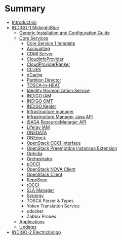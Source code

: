# Summary

* [Introduction](README.md)
* [INDIGO-1 MidnightBlue](chapter1.md)
   * [Generic Installation and Configuration Guide](generic_installation_and_configuration_guide_1.md)
   * [Core Services](core_services_indigo1.md)
       * [Core Service 1 template](core_service_1_template.md)
       * [Accounting](indigo1/accounting1.md)
       * [CDMI Server](indigo1/cdmi1.md)
       * [CloudInfoProvider](indigo1/cip1.md)
       * [CloudProviderRanker](indigo1/cpr1.md)
       * [CLUES](indigo1/clues1.md)
       * [dCache](indigo1/dcache1.md)
       * [Partition Director](indigo1/dynpart1.md)
       * [TOSCA-in-HEAT](indigo1/heat-translator1.md)
       * [Identity Harmonization Service](indigo1/idh1.md)
       * [INDIGO IAM](indigo1/iam1.md)
       * [INDIGO OMT](indigo1/omt1.md)
       * [INDIGO Kepler](indigo1/kepler1.md)
       * [Infrastructure manager](indigo1/im1.md)
       * [Infrastructure Manager Java API](indigo1/imjavaapi1.md)
       * [jSAGA ResourceManager API](indigo1/jsagarmapi1.md)
       * [Liferay IAM](indigo1/liferayiam1.md)
       * [ONEDATA](indigo1/onedata1.md)
       * [ONEdock](indigo1/onedock1.md)
       * [OpenStack OCCI Interface](indigo1/ooi1.md)
       * [OpenStack Preemptible Instances Extension](indigo1/opie1.md)
       * [Ophidia](indigo1/ophidia1.md)
       * [Orchestrator](indigo1/orchestrator1.md)
       * [pOCCI](indigo1/pocci1.md)
       * [OpenStack NOVA Client](indigo1/python-nova1.md)
       * [OpenStack Client](indigo1/python-osclient1.md)
       * [RepoSync](indigo1/reposync1.md)
       * [rOCCI](indigo1/rocci1.md)
       * [SLA Manager](indigo1/slam1.md)
       * [Synergy](indigo1/synergy1.md)
       * TOSCA Parser & Types
       * Yoken Translation Service
       * udocker
       * Zabbix Probes
   * [Applications](applications_indigo1.md)
   * [Updates](updates_indigo1.md)
* [INDIGO-2 ElectricIndigo](chapter2.md)

